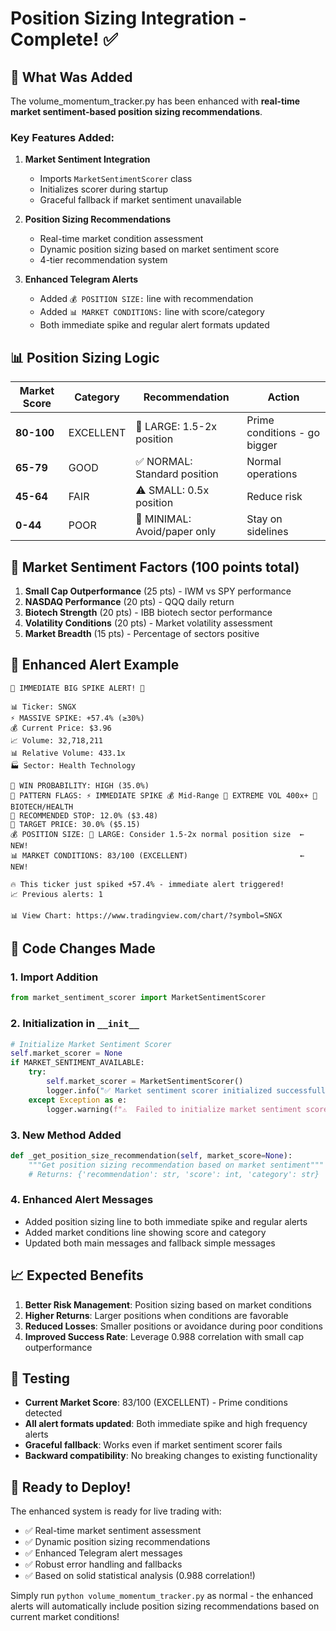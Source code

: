 # Position Sizing Integration - Complete! ✅

## 🚀 What Was Added

The volume_momentum_tracker.py has been enhanced with **real-time market sentiment-based position sizing recommendations**.

### Key Features Added:

1. **Market Sentiment Integration**
   - Imports `MarketSentimentScorer` class
   - Initializes scorer during startup
   - Graceful fallback if market sentiment unavailable

2. **Position Sizing Recommendations**
   - Real-time market condition assessment
   - Dynamic position sizing based on market sentiment score
   - 4-tier recommendation system

3. **Enhanced Telegram Alerts**
   - Added `💰 POSITION SIZE:` line with recommendation
   - Added `📊 MARKET CONDITIONS:` line with score/category
   - Both immediate spike and regular alert formats updated

## 📊 Position Sizing Logic

| Market Score | Category | Recommendation | Action |
|-------------|----------|----------------|---------|
| **80-100** | EXCELLENT | 🚀 LARGE: 1.5-2x position | Prime conditions - go bigger |
| **65-79** | GOOD | ✅ NORMAL: Standard position | Normal operations |
| **45-64** | FAIR | ⚠️ SMALL: 0.5x position | Reduce risk |
| **0-44** | POOR | 🛑 MINIMAL: Avoid/paper only | Stay on sidelines |

## 🎯 Market Sentiment Factors (100 points total)

1. **Small Cap Outperformance** (25 pts) - IWM vs SPY performance
2. **NASDAQ Performance** (20 pts) - QQQ daily return
3. **Biotech Strength** (20 pts) - IBB biotech sector performance
4. **Volatility Conditions** (20 pts) - Market volatility assessment
5. **Market Breadth** (15 pts) - Percentage of sectors positive

## 📱 Enhanced Alert Example

```
🚨 IMMEDIATE BIG SPIKE ALERT! 🚨

📊 Ticker: SNGX
⚡ MASSIVE SPIKE: +57.4% (≥30%)
💰 Current Price: $3.96
📈 Volume: 32,718,211
📊 Relative Volume: 433.1x
🏭 Sector: Health Technology

🎯 WIN PROBABILITY: HIGH (35.0%)
🚀 PATTERN FLAGS: ⚡ IMMEDIATE SPIKE 💰 Mid-Range 🌊 EXTREME VOL 400x+ 💊 BIOTECH/HEALTH
🛑 RECOMMENDED STOP: 12.0% ($3.48)
🎯 TARGET PRICE: 30.0% ($5.15)
💰 POSITION SIZE: 🚀 LARGE: Consider 1.5-2x normal position size  ← NEW!
📊 MARKET CONDITIONS: 83/100 (EXCELLENT)                         ← NEW!

🔥 This ticker just spiked +57.4% - immediate alert triggered!
📈 Previous alerts: 1

📊 View Chart: https://www.tradingview.com/chart/?symbol=SNGX
```

## 🔧 Code Changes Made

### 1. Import Addition
```python
from market_sentiment_scorer import MarketSentimentScorer
```

### 2. Initialization in `__init__`
```python
# Initialize Market Sentiment Scorer
self.market_scorer = None
if MARKET_SENTIMENT_AVAILABLE:
    try:
        self.market_scorer = MarketSentimentScorer()
        logger.info("✅ Market sentiment scorer initialized successfully")
    except Exception as e:
        logger.warning(f"⚠️  Failed to initialize market sentiment scorer: {e}")
```

### 3. New Method Added
```python
def _get_position_size_recommendation(self, market_score=None):
    """Get position sizing recommendation based on market sentiment"""
    # Returns: {'recommendation': str, 'score': int, 'category': str}
```

### 4. Enhanced Alert Messages
- Added position sizing line to both immediate spike and regular alerts
- Added market conditions line showing score and category
- Updated both main messages and fallback simple messages

## 📈 Expected Benefits

1. **Better Risk Management**: Position sizing based on market conditions
2. **Higher Returns**: Larger positions when conditions are favorable
3. **Reduced Losses**: Smaller positions or avoidance during poor conditions
4. **Improved Success Rate**: Leverage 0.988 correlation with small cap outperformance

## 🧪 Testing

- **Current Market Score**: 83/100 (EXCELLENT) - Prime conditions detected
- **All alert formats updated**: Both immediate spike and high frequency alerts
- **Graceful fallback**: Works even if market sentiment scorer fails
- **Backward compatibility**: No breaking changes to existing functionality

## 🚀 Ready to Deploy!

The enhanced system is ready for live trading with:
- ✅ Real-time market sentiment assessment
- ✅ Dynamic position sizing recommendations  
- ✅ Enhanced Telegram alert messages
- ✅ Robust error handling and fallbacks
- ✅ Based on solid statistical analysis (0.988 correlation!)

Simply run `python volume_momentum_tracker.py` as normal - the enhanced alerts will automatically include position sizing recommendations based on current market conditions!